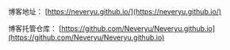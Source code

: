 博客地址： [https://neveryu.github.io/](https://neveryu.github.io/)

博客托管仓库： [https://github.com/Neveryu/Neveryu.github.io](https://github.com/Neveryu/Neveryu.github.io)